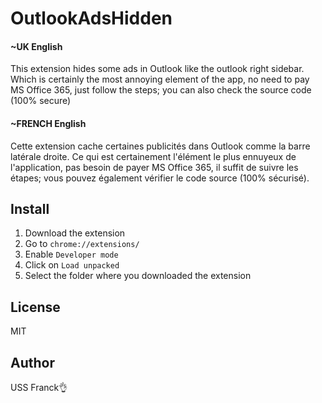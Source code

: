 # OutlookAdsHidden

#### ~UK English
This extension hides some ads in Outlook like the outlook right sidebar.
Which is certainly the most annoying element of the app, no need to pay MS Office 365, just follow the steps; you can also check the source code (100% secure)

#### ~FRENCH English
Cette extension cache certaines publicités dans Outlook comme la barre latérale droite.
Ce qui est certainement l'élément le plus ennuyeux de l'application, pas besoin de payer MS Office 365, il suffit de suivre les étapes; vous pouvez également vérifier le code source (100% sécurisé).

## Install

1. Download the extension
2. Go to `chrome://extensions/`
3. Enable `Developer mode`
4. Click on `Load unpacked`
5. Select the folder where you downloaded the extension

## License

MIT

## Author
USS Franck👌